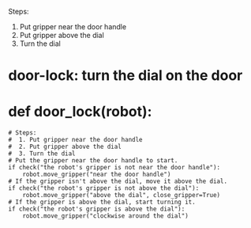 

Steps:
1. Put gripper near the door handle
2. Put gripper above the dial
3. Turn the dial

# door-lock: turn the dial on the door
# def door_lock(robot):
    # Steps:
    #  1. Put gripper near the door handle
    #  2. Put gripper above the dial
    #  3. Turn the dial
    # Put the gripper near the door handle to start.
    if check("the robot's gripper is not near the door handle"):
        robot.move_gripper("near the door handle")
    # If the gripper isn't above the dial, move it above the dial.
    if check("the robot's gripper is not above the dial"):
        robot.move_gripper("above the dial", close_gripper=True)
    # If the gripper is above the dial, start turning it.
    if check("the robot's gripper is above the dial"):
        robot.move_gripper("clockwise around the dial")